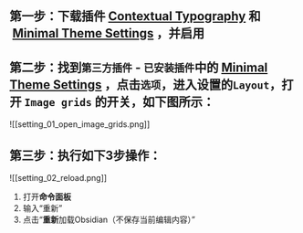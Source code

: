 ## 第一步：下载插件 [Contextual Typography](https://minimal.guide/Plugins/Contextual+Typography) 和  [Minimal Theme Settings](https://minimal.guide/Plugins/Minimal+Theme+Settings) ，并启用

## 第二步：找到`第三方插件` - `已安装插件`中的 [Minimal Theme Settings](https://minimal.guide/Plugins/Minimal+Theme+Settings) ，点击`选项`，进入设置的`Layout`，打开 `Image grids` 的开关，如下图所示：
![[setting_01_open_image_grids.png]]

## 第三步：执行如下3步操作：
![[setting_02_reload.png]]
1. 打开**命令面板**
2. 输入“重新”
3. 点击“**重新**加载Obsidian（不保存当前编辑内容）”